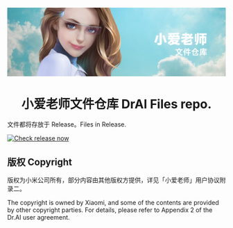 ![小爱老师文件仓库 横幅 Mi.DrAI File repo. Hero](./hero.jpg)
<h1 align="center">小爱老师文件仓库 DrAI Files repo.</h1>

文件都将存放于 Release。Files in Release.

[![Check release now](https://img.shields.io/badge/check%20release-now-blue)](https://github.com/MiRinChan/Xiaomi-Dr.Ai-Files/releases)

## 版权 Copyright
版权为小米公司所有，部分内容由其他版权方提供，详见「小爱老师」用户协议附录二。

The copyright is owned by Xiaomi, and some of the contents are provided by other copyright parties. For details, please refer to Appendix 2 of the Dr.AI user agreement.

